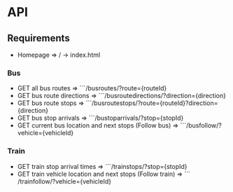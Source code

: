 # API

## Requirements

* Homepage => / -> index.html

### Bus

* GET all bus routes => ```/busroutes/?route={routeId}
* GET bus route directions => ```/busroutedirections/?direction={direction}
* GET bus route stops => ```/busroutestops/?route={routeId}?direction={direction}
* GET bus stop arrivals => ```/bustoparrivals/?stop={stopId}
* GET current bus location and next stops (Follow bus) => ```/busfollow/?vehicle={vehicleId}

### Train

* GET train stop arrival times => ```/trainstops/?stop={stopId}
* GET train vehicle location and next stops (Follow train) => ``` /trainfollow/?vehicle={vehicleId}
